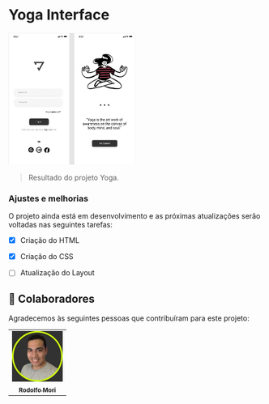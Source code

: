 # Yoga Interface


<img src="./assets/logo.png" width="250px"  alt="logo yoga">

> Resultado do projeto Yoga.

### Ajustes e melhorias

O projeto ainda está em desenvolvimento e as próximas atualizações serão voltadas nas seguintes tarefas:

- [x] Criação do HTML
- [x] Criação do CSS
- [ ] Atualização do Layout


## 🤝 Colaboradores

Agradecemos às seguintes pessoas que contribuíram para este projeto:

<table>
  <tr>
    <td align="center">
      <a href="#">
        <img src="./assets/rodolfo.jpeg" width="100px;" alt="Foto do Rodolfo"/><br>
        <sub>
          <b>Rodolfo Mori</b>
        </sub>
      </a>
    </td>
  </tr>
</table>

